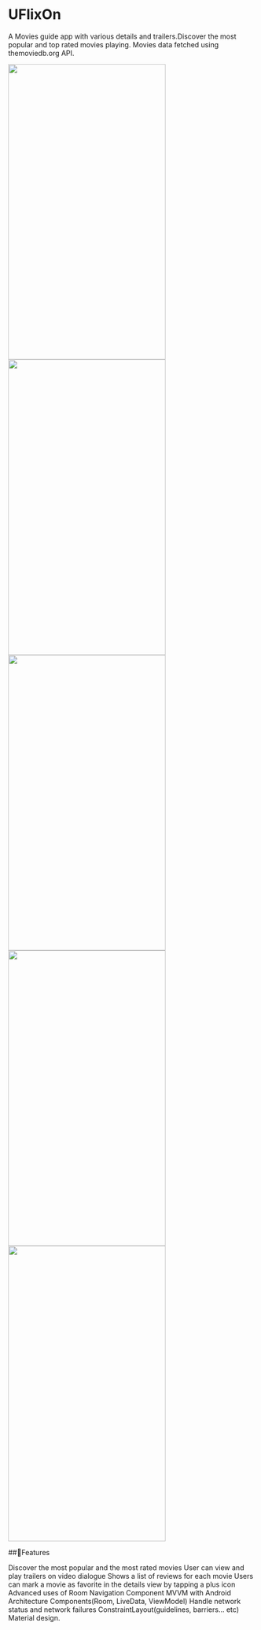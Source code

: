 # UFlixOn
A Movies guide app with various details and trailers.Discover the most popular and top rated movies playing. Movies data fetched using themoviedb.org API.                       





<img src="https://user-images.githubusercontent.com/49573131/142771233-52e5fe5d-86a5-4997-bbee-785e667060d7.jpg" width="320" height="600">          <img src="https://user-images.githubusercontent.com/49573131/142771983-a1e618d6-bb49-4c2d-830c-814cd39b7dd1.png" width="320" height="600">          <img src="https://user-images.githubusercontent.com/49573131/142771987-d4e97a12-6915-43d5-b127-34c09577295e.png" width="320" height="600">          <img src="https://user-images.githubusercontent.com/49573131/142772051-3674a96c-bd47-4795-9439-d1c9e86681e7.png" width="320" height="600">          <img src="https://user-images.githubusercontent.com/49573131/142772091-312df8f1-4f8a-44b0-a15d-0a35837757c0.png" width="320" height="600">               



        

##🌟Features



Discover the most popular and the most rated movies
User can view and play trailers on video dialogue
Shows a list of reviews for each movie
Users can mark a movie as favorite in the details view by tapping a plus icon
Advanced uses of Room
Navigation Component
MVVM with Android Architecture Components(Room, LiveData, ViewModel)
Handle network status and network failures
ConstraintLayout(guidelines, barriers... etc)
Material design.
